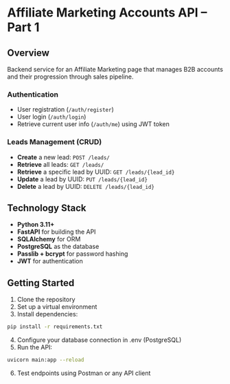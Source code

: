 # Affiliate Marketing Accounts API – Part 1

## Overview

Backend service for an Affiliate Marketing page that manages B2B accounts and their progression through sales pipeline.

### Authentication

- User registration (`/auth/register`)
- User login (`/auth/login`)
- Retrieve current user info (`/auth/me`) using JWT token

### Leads Management (CRUD)

- **Create** a new lead: `POST /leads/`
- **Retrieve** all leads: `GET /leads/`
- **Retrieve** a specific lead by UUID: `GET /leads/{lead_id}`
- **Update** a lead by UUID: `PUT /leads/{lead_id}`
- **Delete** a lead by UUID: `DELETE /leads/{lead_id}`

## Technology Stack

- **Python 3.11+**
- **FastAPI** for building the API
- **SQLAlchemy** for ORM
- **PostgreSQL** as the database
- **Passlib + bcrypt** for password hashing
- **JWT** for authentication

## Getting Started

1. Clone the repository
2. Set up a virtual environment
3. Install dependencies:

```bash
pip install -r requirements.txt
```

4. Configure your database connection in .env (PostgreSQL)
5. Run the API:

```bash
uvicorn main:app --reload
```

6. Test endpoints using Postman or any API client
